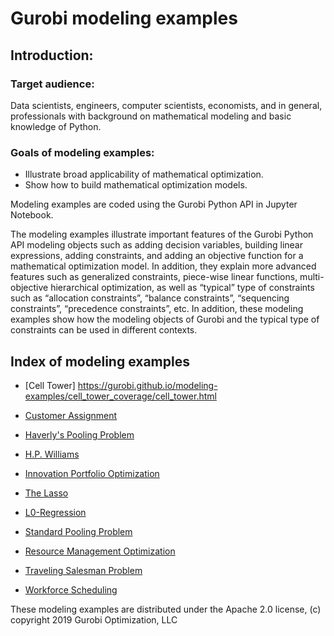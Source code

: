 # Gurobi modeling examples

## Introduction: 

### Target audience:
Data scientists, engineers, computer scientists, economists, and in general, professionals with background on mathematical modeling and basic knowledge of Python.

### Goals of modeling examples:
+ Illustrate  broad applicability of mathematical optimization.
+ Show how to build mathematical optimization models.

Modeling examples are coded using the Gurobi Python API in Jupyter Notebook.

The modeling examples illustrate important features of the Gurobi Python API modeling objects such as adding decision 
variables, building linear expressions, adding constraints, and adding an objective function for a mathematical optimization 
model. In addition, they explain more advanced features such as generalized constraints, piece-wise linear functions, 
multi-objective hierarchical optimization, as well as “typical” type of constraints such as “allocation constraints”, 
“balance constraints”, “sequencing constraints”, “precedence constraints”, etc. In addition, these modeling examples 
show how the modeling objects of Gurobi and the typical type of constraints can be used in different contexts.

## Index of modeling examples

- [Cell Tower] https://gurobi.github.io/modeling-examples/cell_tower_coverage/cell_tower.html

- [Customer Assignment](https://github.com/Gurobi/modeling-examples/tree/master/customer_assignment)
- [Haverly's Pooling Problem](https://github.com/Gurobi/modeling-examples/tree/master/haverly)
- [H.P. Williams](https://github.com/Gurobi/modeling-examples/tree/master/hp_williams)
- [Innovation Portfolio Optimization](https://github.com/Gurobi/modeling-examples/tree/master/innovation_portfolio_optimization)
- [The Lasso](https://github.com/Gurobi/modeling-examples/tree/master/lasso)
- [L0-Regression](https://github.com/Gurobi/modeling-examples/tree/master/linear_regression)
- [Standard Pooling Problem](https://github.com/Gurobi/modeling-examples/tree/master/pooling)
- [Resource Management Optimization](https://github.com/Gurobi/modeling-examples/tree/master/rmo_fte_budget)
- [Traveling Salesman Problem](https://github.com/Gurobi/modeling-examples/tree/master/traveling_salesman)
- [Workforce Scheduling](https://github.com/Gurobi/modeling-examples/tree/master/workforce)


These modeling examples are distributed under the Apache 2.0 license, (c) copyright 2019 Gurobi Optimization, LLC
